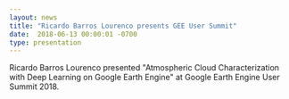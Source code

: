 ```yaml
---
layout: news
title: "Ricardo Barros Lourenco presents GEE User Summit"
date:  2018-06-13 00:00:01 -0700
type: presentation
---
```

Ricardo Barros Lourenco presented "Atmospheric Cloud Characterization with Deep Learning on Google Earth Engine" at Google Earth Engine User Summit 2018.